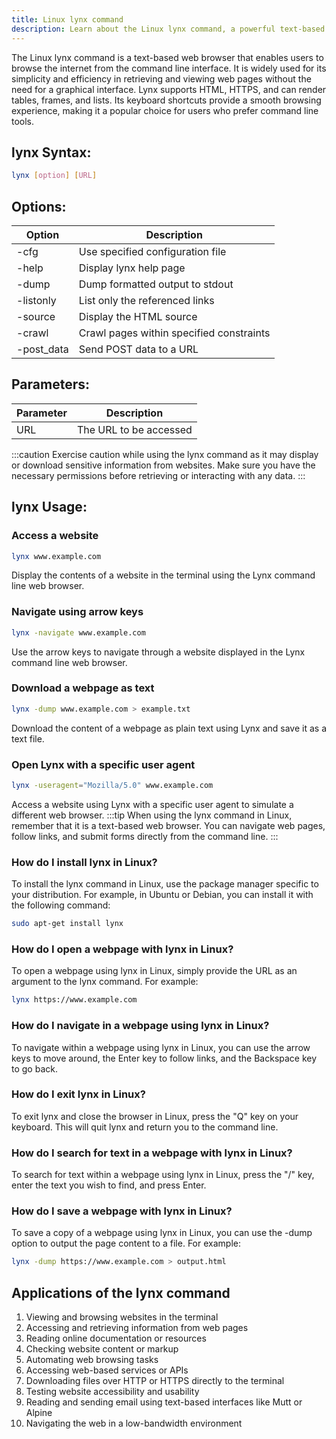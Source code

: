```yaml
---
title: Linux lynx command
description: Learn about the Linux lynx command, a powerful text-based web browser that allows you to browse the internet from the command line. 
---
```


The Linux lynx command is a text-based web browser that enables users to browse the internet from the command line interface. It is widely used for its simplicity and efficiency in retrieving and viewing web pages without the need for a graphical interface. Lynx supports HTML, HTTPS, and can render tables, frames, and lists. Its keyboard shortcuts provide a smooth browsing experience, making it a popular choice for users who prefer command line tools.

## lynx Syntax:
```bash
lynx [option] [URL]
```
## Options:
| Option | Description                      |
|--------|----------------------------------|
| -cfg   | Use specified configuration file |
| -help  | Display lynx help page           |
| -dump  | Dump formatted output to stdout  |
| -listonly | List only the referenced links |
| -source | Display the HTML source          |
| -crawl | Crawl pages within specified constraints |
| -post_data | Send POST data to a URL         |

## Parameters:
| Parameter | Description            |
|-----------|------------------------|
| URL       | The URL to be accessed |

:::caution
Exercise caution while using the lynx command as it may display or download sensitive information from websites. Make sure you have the necessary permissions before retrieving or interacting with any data.
:::
## lynx Usage:
### Access a website
```bash
lynx www.example.com
```

Display the contents of a website in the terminal using the Lynx command line web browser.

### Navigate using arrow keys
```bash
lynx -navigate www.example.com
```

Use the arrow keys to navigate through a website displayed in the Lynx command line web browser.

### Download a webpage as text
```bash
lynx -dump www.example.com > example.txt
```

Download the content of a webpage as plain text using Lynx and save it as a text file.

### Open Lynx with a specific user agent
```bash
lynx -useragent="Mozilla/5.0" www.example.com
```

Access a website using Lynx with a specific user agent to simulate a different web browser.
:::tip
When using the lynx command in Linux, remember that it is a text-based web browser. You can navigate web pages, follow links, and submit forms directly from the command line. 
:::

### How do I install lynx in Linux?
To install the lynx command in Linux, use the package manager specific to your distribution. For example, in Ubuntu or Debian, you can install it with the following command:
```bash
sudo apt-get install lynx
```

### How do I open a webpage with lynx in Linux?
To open a webpage using lynx in Linux, simply provide the URL as an argument to the lynx command. For example:
```bash
lynx https://www.example.com
```

### How do I navigate in a webpage using lynx in Linux?
To navigate within a webpage using lynx in Linux, you can use the arrow keys to move around, the Enter key to follow links, and the Backspace key to go back. 

### How do I exit lynx in Linux?
To exit lynx and close the browser in Linux, press the "Q" key on your keyboard. This will quit lynx and return you to the command line.

### How do I search for text in a webpage with lynx in Linux?
To search for text within a webpage using lynx in Linux, press the "/" key, enter the text you wish to find, and press Enter. 

### How do I save a webpage with lynx in Linux?
To save a copy of a webpage using lynx in Linux, you can use the -dump option to output the page content to a file. For example:
```bash
lynx -dump https://www.example.com > output.html
```

## Applications of the lynx command

1. Viewing and browsing websites in the terminal
2. Accessing and retrieving information from web pages
3. Reading online documentation or resources
4. Checking website content or markup
5. Automating web browsing tasks
6. Accessing web-based services or APIs
7. Downloading files over HTTP or HTTPS directly to the terminal
8. Testing website accessibility and usability
9. Reading and sending email using text-based interfaces like Mutt or Alpine
10. Navigating the web in a low-bandwidth environment